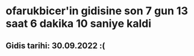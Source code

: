 # ofarukbicer'in gidisine son 7 gun 13 saat 6 dakika 10 saniye kaldi

## Gidis tarihi: 30.09.2022 :(